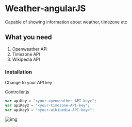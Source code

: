 # Weather-angularJS
Capable of showing information about weather, timezone etc 


## What you need
1. Openweather API
2. Timezone API
3. Wikipedia API

### Installation
Change <your-api-key> to your API key

Controller.js

```javascript
var apiKey = "<your-openweather-API-key>";
var apiKey2 = "<your-timezone-API-key";
var apiKey3 = "<your-wikipedia-API-key>";
```

![img](https://i.imgur.com/HMuSO4s.jpg)



